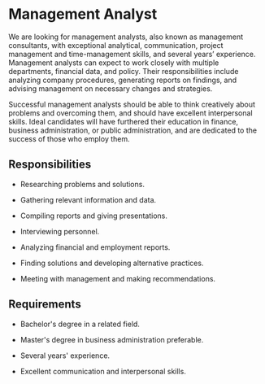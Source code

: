 # Management Analyst

We are looking for management analysts, also known as management consultants, with exceptional analytical, communication, project management and time-management skills, and several years’ experience. Management analysts can expect to work closely with multiple departments, financial data, and policy. Their responsibilities include analyzing company procedures, generating reports on findings, and advising management on necessary changes and strategies.

Successful management analysts should be able to think creatively about problems and overcoming them, and should have excellent interpersonal skills. Ideal candidates will have furthered their education in finance, business administration, or public administration, and are dedicated to the success of those who employ them.

## Responsibilities

* Researching problems and solutions.

* Gathering relevant information and data.

* Compiling reports and giving presentations.

* Interviewing personnel.

* Analyzing financial and employment reports.

* Finding solutions and developing alternative practices.

* Meeting with management and making recommendations.

## Requirements

* Bachelor's degree in a related field.

* Master's degree in business administration preferable.

* Several years' experience.

* Excellent communication and interpersonal skills.

